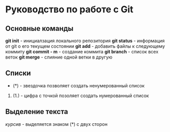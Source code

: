 # Руководство по работе с Git

## Основные команды
**git init** - инициалзация локального репозитория
**git status** - информация от git о его текущем состоянии
**git add** - добавить файлы к следующему коммиту 
**git commit - m** - создание коммита
**git branch** - список всех веток 
**git merge** - слияние одной ветки в другую

## Списки
* (*) - звездочка позволяет создать ненумерованный список
1. (1.) - цифра с точкой позоляет создать нумерованный список
## Выделение текста 
*курсив* - выделяется знаком (*) с двух сторон
